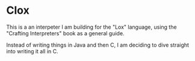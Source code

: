 # Clox

This is a an interpeter I am building for the "Lox" language, using the "Crafting Interpreters" book as a general guide.

Instead of writing things in Java and then C, I am deciding to dive straight into writing it all in C.
